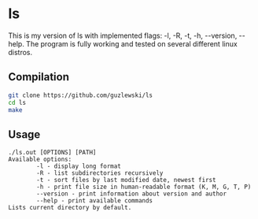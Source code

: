 # ls
This is my version of ls with implemented flags: -l, -R, -t, -h, --version, --help.
The program is fully working and tested on several different linux distros.

## Compilation
```bash
git clone https://github.com/guzlewski/ls
cd ls
make
```

## Usage
```
./ls.out [OPTIONS] [PATH]
Available options:
        -l - display long format
        -R - list subdirectories recursively
        -t - sort files by last modified date, newest first
        -h - print file size in human-readable format (K, M, G, T, P)
        --version - print information about version and author
        --help - print available commands
Lists current directory by default.
```
